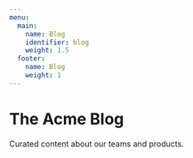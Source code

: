 ```yaml
---
menu:
  main:
    name: Blog
    identifier: blog
    weight: 1.5
  footer:
    name: Blog
    weight: 1
---
```


The Acme Blog
============

Curated content about our teams and products.
